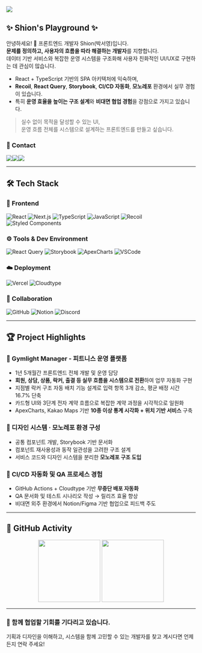<img src="https://capsule-render.vercel.app/api?type=waving&color=0:9DB0DB,100:94001&height=180&section=header&text=Shion's%20Github%20👋&fontSize=32&animation=fadeln&fontAlignY=36&fontColor=ffffff"/>

## ✨ Shion's Playground ✨

안녕하세요! 👋 프론트엔드 개발자 Shion(박서영)입니다.  
**문제를 정의하고, 사용자의 흐름을 따라 해결하는 개발자**를 지향합니다.  
데이터 기반 서비스와 복잡한 운영 시스템을 구조화해 사용자 친화적인 UI/UX로 구현하는 데 관심이 많습니다.

- React + TypeScript 기반의 SPA 아키텍처에 익숙하며,  
- **Recoil**, **React Query**, **Storybook**, **CI/CD 자동화**, **모노레포** 환경에서 실무 경험이 있습니다.  
- 특히 **운영 효율을 높이는 구조 설계**와 **비대면 협업 경험**을 강점으로 가지고 있습니다.

> 실수 없이 목적을 달성할 수 있는 UI,  
> 운영 흐름 전체를 시스템으로 설계하는 프론트엔드를 만들고 싶습니다.


### 💌 Contact

<div style="display:flex; flex-direction:row;">
  <a href="https://shion-log.vercel.app" target="_blank"><img src="https://img.shields.io/badge/기술 블로그-FF5722?style=for-the-badge&logo=blogger&logoColor=white"/></a>
  <a href="mailto:seoy1108@gmail.com"><img src="https://img.shields.io/badge/Gmail-EA4335?style=for-the-badge&logo=Gmail&logoColor=white"/></a>
  <a href="https://www.linkedin.com/in/seoyoung-park-053a00224/" target="_blank"><img src="https://img.shields.io/badge/LinkedIn-0A66C2?style=for-the-badge&logo=LinkedIn&logoColor=white"/></a>
</div>

---

## 🛠️ Tech Stack

### 🎨 Frontend

![React](https://img.shields.io/badge/React-61DAFB?style=flat-square&logo=React&logoColor=white)
![Next.js](https://img.shields.io/badge/Next.js-000000?style=flat-square&logo=next.js&logoColor=white)
![TypeScript](https://img.shields.io/badge/TypeScript-3178C6?style=flat-square&logo=TypeScript&logoColor=white)
![JavaScript](https://img.shields.io/badge/JavaScript-F7DF1E?style=flat-square&logo=JavaScript&logoColor=white)
![Recoil](https://img.shields.io/badge/Recoil-3578E5?style=flat-square&logo=Recoil&logoColor=white)
![Styled Components](https://img.shields.io/badge/StyledComponents-DB7093?style=flat-square&logo=styled-components&logoColor=white)

### ⚙️ Tools & Dev Environment

![React Query](https://img.shields.io/badge/React%20Query-FF4154?style=flat-square&logo=react-query&logoColor=white)
![Storybook](https://img.shields.io/badge/Storybook-FF4785?style=flat-square&logo=storybook&logoColor=white)
![ApexCharts](https://img.shields.io/badge/ApexCharts-FF4B4B?style=flat-square&logo=apexcharts&logoColor=white)
![VSCode](https://img.shields.io/badge/VSCode-007ACC?style=flat-square&logo=visual-studio-code&logoColor=white)

### ☁️ Deployment

![Vercel](https://img.shields.io/badge/Vercel-000000?style=flat-square&logo=vercel&logoColor=white)
![Cloudtype](https://img.shields.io/badge/Cloudtype-FF8C00?style=flat-square)

### 🤝 Collaboration

![GitHub](https://img.shields.io/badge/GitHub-181717?style=flat-square&logo=github&logoColor=white)
![Notion](https://img.shields.io/badge/Notion-000000?style=flat-square&logo=notion&logoColor=white)
![Discord](https://img.shields.io/badge/Discord-5865F2?style=flat-square&logo=discord&logoColor=white)

---

## 🏆 Project Highlights

### 💼 Gymlight Manager - 피트니스 운영 플랫폼
- 1년 5개월간 프론트엔드 전체 개발 및 운영 담당
- **회원, 상담, 상품, 락커, 출결 등 실무 흐름을 시스템으로 전환**하여 업무 자동화 구현
- 지점별 락커 구조 자동 배치 기능 설계로 입력 항목 3개 감소, 평균 배정 시간 16.7% 단축
- 카드형 UI와 3단계 전자 계약 흐름으로 복잡한 계약 과정을 시각적으로 일원화
- ApexCharts, Kakao Maps 기반 **10종 이상 통계 시각화 + 위치 기반 서비스** 구축

### 🧩 디자인 시스템 · 모노레포 환경 구성
- 공통 컴포넌트 개발, Storybook 기반 문서화
- 컴포넌트 재사용성과 동작 일관성을 고려한 구조 설계
- 서비스 코드와 디자인 시스템을 분리한 **모노레포 구조 도입**

### 🧾 CI/CD 자동화 및 QA 프로세스 경험
- GitHub Actions + Cloudtype 기반 **무중단 배포 자동화**
- QA 문서화 및 테스트 시나리오 작성 → 릴리즈 효율 향상
- 비대면 외주 환경에서 Notion/Figma 기반 협업으로 피드백 주도

---

## 🐾 GitHub Activity

<div align="center">
  <img src="https://github-readme-stats.vercel.app/api?username=shionpark&show_icons=true&theme=holi" height="165">
  <img src="https://github-readme-streak-stats.herokuapp.com/?user=shionpark&theme=holi" height="165">
</div>

---

### 🙌 함께 협업할 기회를 기다리고 있습니다.  
기획과 디자인을 이해하고, 시스템을 함께 고민할 수 있는 개발자를 찾고 계시다면 언제든지 연락 주세요!
